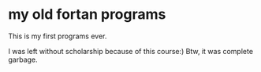 # my old fortan programs

This is my first programs ever. 

I was left without scholarship because of this course:) Btw, it was complete garbage.
